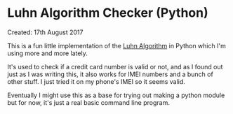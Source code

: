 # Luhn Algorithm Checker (Python)

Created: 17th August 2017

This is a fun little implementation of the [Luhn Algorithm](https://en.wikipedia.org/wiki/Luhn_algorithm) in Python which I'm using more and more lately.

It's used to check if a credit card number is valid or not, and as I found out just as I was writing this, it also works for IMEI numbers and a bunch of other stuff. I just tried it on my phone's IMEI so it seems valid.

Eventually I might use this as a base for trying out making a python module but for now, it's just a real basic command line program.
